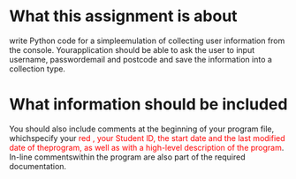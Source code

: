 # What this assignment is about
 write Python code for a simpleemulation of collecting user information from the console. Yourapplication should be able to ask the user to input username, passwordemail and postcode and save the information into a collection type.

# What information should be included
You should also include comments at the beginning of your program file, 
whichspecify your  <span style="color:red;">red  , your Student lD, the start date and the last modified date of theprogram, as well as with a high-level description of the program</span>. In-line commentswithin the program are also part of the required documentation.
